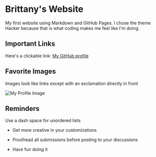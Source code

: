 # Brittany's Website 

My first website using Markdown and GitHub Pages. I chose the theme Hacker because that is what coding makes me feel like I'm doing.

## Important Links

Here's a clickable link: [My GitHub profile](https://github.com/Bdowdle4)

## Favorite Images

Images look like links except with an exclamation directly in front

![My Profile Image](https://avatars.githubusercontent.com/u/162188958?s=400&u=60a8bbb0a99ac0f89c7a9c88838a2c908e927af3&v=4)

## Reminders

Use a dash space for unordered lists

- Get more creative in your customizations

- Proofread all submissions before posting to your discussions

- Have fun doing it
